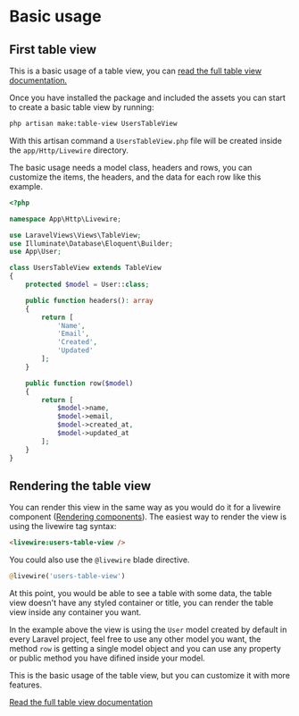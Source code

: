 # Basic usage

## First table view
This is a basic usage of a table view, you can [read the full table view documentation.](/table-view)

Once you have installed the package and included the assets you can start to create a basic table view by running:

```bash
php artisan make:table-view UsersTableView
```

With this artisan command a `UsersTableView.php` file will be created inside the `app/Http/Livewire` directory.

The basic usage needs a model class, headers and rows, you can customize the items, the headers, and the data for each row like this example.
```php
<?php

namespace App\Http\Livewire;

use LaravelViews\Views\TableView;
use Illuminate\Database\Eloquent\Builder;
use App\User;

class UsersTableView extends TableView
{
    protected $model = User::class;

    public function headers(): array
    {
        return [
            'Name',
            'Email',
            'Created',
            'Updated'
        ];
    }

    public function row($model)
    {
        return [
            $model->name,
            $model->email,
            $model->created_at,
            $model->updated_at
        ];
    }
}
```

## Rendering the table view
You can render this view in the same way as you would do it for a livewire component ([Rendering components](https://laravel-livewire.com/docs/2.x/rendering-components)).
The easiest way to render the view is using the livewire tag syntax:

```html
<livewire:users-table-view />
```

You could also use the `@livewire` blade directive.
```php
@livewire('users-table-view')
```

At this point, you would be able to see a table with some data, the table view doesn't have any styled container or title, you can render the table view inside any container you want.

In the example above the view is using the `User` model created by default in every Laravel project, feel free to use any other model you want, the method `row` is getting a single model object and you can use any property or public method you have difined inside your model.

This is the basic usage of the table view, but you can customize it with more features.

[Read the full table view documentation ](/table-view)